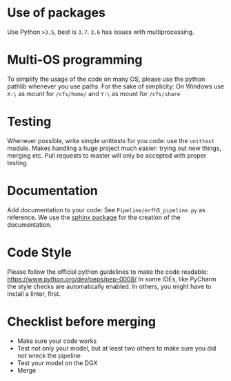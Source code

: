 # Use of packages
Use Python `>3.5`, best is `3.7`.
`3.6` has issues with multiprocessing.

# Multi-OS programming
To simplify the usage of the code on many OS, please use the python pathlib whenever you use paths.
For the sake of simplicity: On Windows use `X:\` as mount for `/cfs/home/` and `Y:\` as mount for `/cfs/share`

# Testing
Whenever possible, write simple unittests for you code: use the `unittest` module.
Makes handling a huge project much easier: trying out new things, merging etc.
Pull requests to master will only be accepted with proper testing.

# Documentation
Add documentation to your code: See `Pipeline/erfh5_pipeline.py` as reference.
We use the [sphinx package](http://www.sphinx-doc.org/en/master/) for the creation of the documentation.

# Code Style
Please follow the official python guidelines to make the code readable: 
https://www.python.org/dev/peps/pep-0008/
In some IDEs, like PyCharm the style checks are automatically enabled. 
In others, you might have to install a linter, first.

# Checklist before merging
- Make sure your code works
- Test not only your model, but at least two others to make sure you did not wreck the pipeline
- Test your model on the DGX
- Merge
